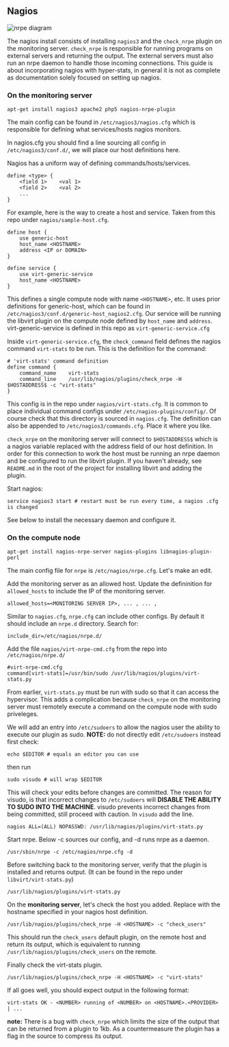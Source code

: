 Nagios
------

![nrpe diagram](https://exchange.nagios.org/components/com_mtree/img/listings/m/93.png)

The nagios install consists of installing `nagios3` and the `check_nrpe`
plugin on the monitoring server. `check_nrpe` is responsible for running
programs on external servers and returning the output. The external servers
must also run an nrpe daemon to handle those incoming connections. This guide
is about incorporating nagios with hyper-stats, in general it is not as
complete as documentation solely focused on setting up nagios.

### On the monitoring server

``` 
apt-get install nagios3 apache2 php5 nagios-nrpe-plugin
```

The main config can be found in `/etc/nagios3/nagios.cfg` which is responsible
for defining what services/hosts nagios monitors.

In nagios.cfg you should find a line sourcing all config in
`/etc/nagios3/conf.d/`, we will place our host definitions here.

Nagios has a uniform way of defining commands/hosts/services.
```
define <type> {
    <field 1>    <val 1>
    <field 2>    <val 2>
    ...
}
```
For example, here is the way to create a host and service. Taken from this
repo under `nagios/sample-host.cfg`.
```
define host {
    use generic-host
    host_name <HOSTNAME> 
    address <IP or DOMAIN>
}

define service {
    use virt-generic-service
    host_name <HOSTNAME>
}
```
This defines a single compute node with name `<HOSTNAME>`, etc. It uses prior
definitions for generic-host, which can be found in
`/etc/nagios3/conf.d/generic-host_nagios2.cfg`. Our service will be running
the libvirt plugin on the compute node defined by `host_name` and `address`.
virt-generic-service is defined in this repo as `virt-generic-service.cfg` 

Inside `virt-generic-service.cfg`, the `check_command` field defines the
nagios command `virt-stats` to be run. This is the definition for the command:

```
# 'virt-stats' command definition
define command {
    command_name    virt-stats
    command_line    /usr/lib/nagios/plugins/check_nrpe -H $HOSTADDRESS$ -c "virt-stats" 
}
```

This config is in the repo under `nagios/virt-stats.cfg`. It is common to
place individual command configs under `/etc/nagios-plugins/config/`. Of
course check that this directory is sourced in `nagios.cfg`. The definition can also be
appended to `/etc/nagios3/commands.cfg`. Place it where you like.

`check_nrpe` on the monitoring server will connect to `$HOSTADDRESS$` which is
a nagios variable replaced with the address field of our host definition. In
order for this connection to work the host must be running an nrpe daemon and
be configured to run the libvirt plugin. If you haven't already, see `README.md`
in the root of the project for installing libvirt and adding the plugin. 

Start nagios:
```
service nagios3 start # restart must be run every time, a nagios .cfg is changed
```

See below to install the necessary daemon and configure it.

### On the compute node

```
apt-get install nagios-nrpe-server nagios-plugins libnagios-plugin-perl
```
The main config file for `nrpe` is `/etc/nagios/nrpe.cfg`. Let's make an edit.

Add the monitoring server as an allowed host. Update the defininition
for `allowed_hosts` to include the IP of the monitoring server.
```
allowed_hosts=<MONITORING SERVER IP>, ... , ... ,
```
Similar to `nagios.cfg`, `nrpe.cfg` can include other configs. By default it
should include an `nrpe.d` directory. Search for:
```
include_dir=/etc/nagios/nrpe.d/
```

Add the file `nagios/virt-nrpe-cmd.cfg` from the repo into
`/etc/nagios/nrpe.d/`
```
#virt-nrpe-cmd.cfg
command[virt-stats]=/usr/bin/sudo /usr/lib/nagios/plugins/virt-stats.py
```
From earlier, `virt-stats.py` must be run with sudo so that it can access the
hypervisor. This adds a complication because `check_nrpe` on the monitoring
server must remotely execute a command on the compute node with sudo
priveleges.

We will add an entry into `/etc/sudoers` to allow the nagios user the ability
to execute our plugin as sudo. **NOTE:** do not directly edit `/etc/sudoers`
instead first check:
```
echo $EDITOR # equals an editor you can use
```
then run
```
sudo visudo # will wrap $EDITOR
```
This will check your edits before changes are committed. The reason for
visudo, is that incorrect changes to `/etc/sudoers` will **DISABLE THE ABILITY
TO SUDO INTO THE MACHINE**. visudo prevents incorrect changes from being
committed, still proceed with caution.
In `visudo` add the line.
```
nagios ALL=(ALL) NOPASSWD: /usr/lib/nagios/plugins/virt-stats.py
```
Start nrpe. Below -c sources our config, and -d runs nrpe as a daemon.
```
/usr/sbin/nrpe -c /etc/nagios/nrpe.cfg -d 
```

Before switching back to the monitoring server, verify that the plugin is
installed and returns output. (It can be found in the repo under
`libvirt/virt-stats.py`)
```
/usr/lib/nagios/plugins/virt-stats.py
```

On the **monitoring server**, let's check the host you added. Replace <HOSTNAME> with
the hostname specified in your nagios host definition.
```
/usr/lib/nagios/plugins/check_nrpe -H <HOSTNAME> -c "check_users"
```
This should run the `check_users` default plugin, on the remote host and
return its output, which is equivalent to running
`/usr/lib/nagios/plugins/check_users` on the remote.

Finally check the virt-stats plugin.
```
/usr/lib/nagios/plugins/check_nrpe -H <HOSTNAME> -c "virt-stats"
```
If all goes well, you should expect output in the following format:
```
virt-stats OK - <NUMBER> running of <NUMBER> on <HOSTNAME>.<PROVIDER> | ...
```

**note:** There is a bug with `check_nrpe` which limits the size of the
output that can
be returned from a plugin to 1kb. As a countermeasure the plugin has a flag in
the source to compress its
output.

